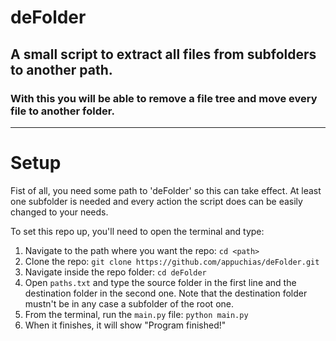 # deFolder
## A small script to extract all files from subfolders to another path.
### With this you will be able to remove a file tree and move every file to another folder.
---
# Setup
Fist of all, you need some path to 'deFolder' so this can take effect. At least one subfolder is needed and every action the script does can be easily changed to your needs.

To set this repo up, you'll need to open the terminal and type:

 1. Navigate to the path where you want the repo: `cd <path>`
 2. Clone the repo: `git clone https://github.com/appuchias/deFolder.git`
 3. Navigate inside the repo folder: `cd deFolder`
 4. Open `paths.txt` and type the source folder in the first line and the destination folder in the second one.
 Note that the destination folder mustn't be in any case a subfolder of the root one.
 5. From the terminal, run the `main.py` file: `python main.py`
 6. When it finishes, it will show "Program finished!"

